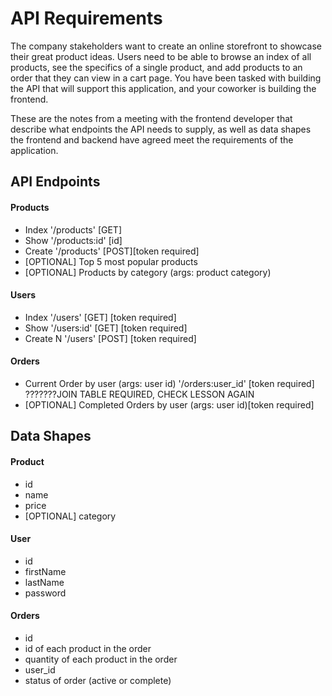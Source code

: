 # API Requirements
The company stakeholders want to create an online storefront to showcase their great product ideas. Users need to be able to browse an index of all products, see the specifics of a single product, and add products to an order that they can view in a cart page. You have been tasked with building the API that will support this application, and your coworker is building the frontend.

These are the notes from a meeting with the frontend developer that describe what endpoints the API needs to supply, as well as data shapes the frontend and backend have agreed meet the requirements of the application. 

## API Endpoints
#### Products
- Index '/products' [GET]
- Show '/products:id' [id]
- Create '/products' [POST][token required]
- [OPTIONAL] Top 5 most popular products 
- [OPTIONAL] Products by category (args: product category)

#### Users
- Index '/users' [GET] [token required]
- Show '/users:id' [GET] [token required]
- Create N '/users' [POST] [token required]

#### Orders
- Current Order by user (args: user id) '/orders:user_id' [token required] ???????JOIN TABLE REQUIRED, CHECK LESSON AGAIN
- [OPTIONAL] Completed Orders by user (args: user id)[token required]

## Data Shapes
#### Product
-  id
- name
- price
- [OPTIONAL] category

#### User
- id
- firstName
- lastName
- password

#### Orders
- id
- id of each product in the order
- quantity of each product in the order
- user_id
- status of order (active or complete)

